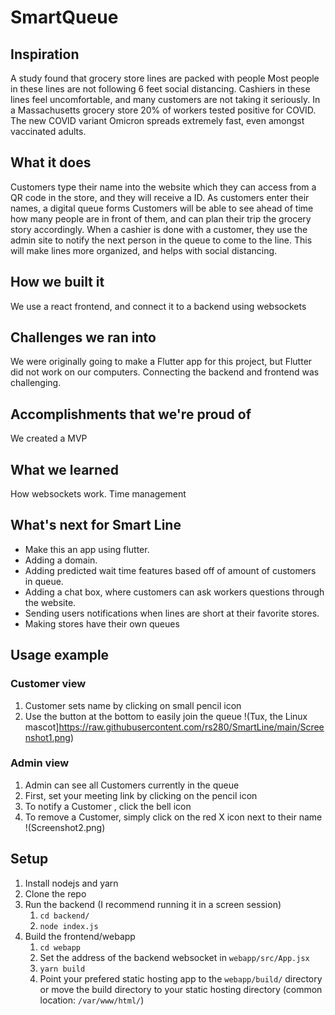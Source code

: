 # SmartQueue

## Inspiration

A study found that grocery store lines are packed with people
Most people in these lines are not following 6 feet social distancing. 
Cashiers in these lines feel uncomfortable, and many customers are not taking it seriously. 
In a Massachusetts grocery store 20% of workers tested positive for COVID. 
The new COVID variant Omicron spreads extremely fast, even amongst vaccinated adults. 


## What it does

Customers type their name into the website which they can access from a QR code in the store, and they will receive a ID.
As customers enter their names, a digital queue forms
Customers will be able to see ahead of time how many people are in front of them, and can plan their trip the grocery story accordingly. 
When a cashier is done with a customer, they use the admin site to notify the next person in the queue to come to the line. 
This will make lines more organized, and helps with social distancing. 

## How we built it

We use a react frontend, and connect it to a backend using websockets

## Challenges we ran into

We were originally going to make a Flutter app for this project, but Flutter did not work on our computers. Connecting the backend and frontend was challenging.

## Accomplishments that we're proud of

We created a MVP

## What we learned

How websockets work. Time management

## What's next for Smart Line

- Make this an app using flutter. 
- Adding a domain. 
- Adding predicted wait time features based off of amount of customers in queue.
- Adding a chat box, where customers can ask workers questions through the website. 
- Sending users notifications when lines are short at their favorite stores.
- Making stores have their own queues 

## Usage example
### Customer view
1. Customer sets name by clicking on small pencil icon
2. Use the button at the bottom to easily join the queue
!(Tux, the Linux mascot]https://raw.githubusercontent.com/rs280/SmartLine/main/Screenshot1.png)
### Admin view
1. Admin can see all Customers currently in the queue
2. First, set your meeting link by clicking on the pencil icon
3. To notify a Customer , click the bell icon
4. To remove a Customer, simply click on the red X icon next to their name
!(Screenshot2.png)

## Setup
1. Install nodejs and yarn
2. Clone the repo
3. Run the backend (I recommend running it in a screen session)
   1. `cd backend/`
   2. `node index.js`
4. Build the frontend/webapp
   1. `cd webapp`
   2. Set the address of the backend websocket in `webapp/src/App.jsx`
   3. `yarn build`
   4. Point your prefered static hosting app to the `webapp/build/` directory or move the build directory to your static hosting directory (common location: `/var/www/html/`)


